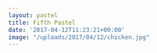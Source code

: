 ```yaml
---
layout: pastel
title: Fifth Pastel
date: '2017-04-12T11:23:21+00:00'
image: "/uploads/2017/04/12/chicken.jpg"
---
```

